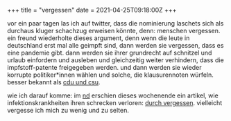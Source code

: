 +++
title = "vergessen"
date = 2021-04-25T09:18:00Z
+++

vor ein paar tagen las ich auf twitter, dass die nominierung laschets sich als durchaus kluger schachzug erweisen könnte, denn: menschen vergessen. ein freund wiederholte dieses argument, denn wenn die leute in deutschland erst mal alle geimpft sind, dann werden sie vergessen, dass es eine pandemie gibt. dann werden sie ihrer grundrecht auf schnitzel und urlaub einfordern und ausleben und gleichzeitig weiter verhindern, dass die impfstoff-patente freigegeben werden. und dann werden sie wieder korrupte politiker*innen wählen und solche, die klausurennoten würfeln. besser bekannt als [cdu und csu](https://www.clankriminalitaet.de/).

wie ich darauf komme: im [nd](https://www.neues-deutschland.de/) erschien dieses wochenende ein artikel, wie infektionskrankheiten ihren schrecken verloren: [durch vergessen](https://www.neues-deutschland.de/artikel/1151151.infektionskrankheiten-die-seuchen-und-das-vergessen.html). vielleicht vergesse ich mich zu wenig und zu selten.